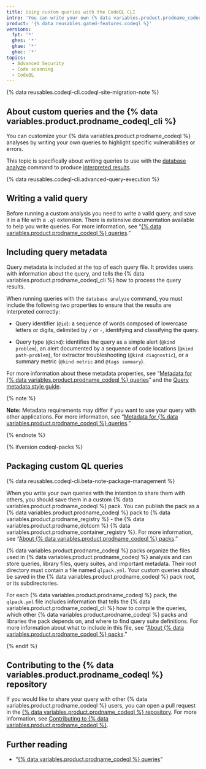 ```yaml
---
title: Using custom queries with the CodeQL CLI
intro: 'You can write your own {% data variables.product.prodname_codeql %} queries to find specific vulnerabilities and errors.'
product: '{% data reusables.gated-features.codeql %}'
versions:
  fpt: '*'
  ghes: '*'
  ghae: '*'
  ghec: '*'
topics:
  - Advanced Security
  - Code scanning
  - CodeQL
---
```


{% data reusables.codeql-cli.codeql-site-migration-note %}

## About custom queries and the {% data variables.product.prodname_codeql_cli %}

<!-- tweaked title to fit "About" styling of conceptual intro section -->

You can customize your {% data variables.product.prodname_codeql %} analyses by writing your own queries to highlight specific vulnerabilities or errors.

This topic is specifically about writing queries to use with the [database analyze](https://codeql.github.com/docs/codeql-cli/manual/database-analyze/) command to produce [interpreted results](https://codeql.github.com/docs/codeql-overview/about-codeql/#interpret-query-results).

{% data reusables.codeql-cli.advanced-query-execution %}

<!-- created a reusable since it's a reusable on the microsite -->

## Writing a valid query

Before running a custom analysis you need to write a valid query, and save it in a file with a `.ql` extension. There is extensive documentation available to help you write queries. For more information, see “[{% data variables.product.prodname_codeql %} queries](https://codeql.github.com/docs/writing-codeql-queries/codeql-queries/#codeql-queries).”

## Including query metadata

Query metadata is included at the top of each query file. It provides users with information about the query, and tells the {% data variables.product.prodname_codeql_cli %} how to process the query results.

When running queries with the `database analyze` command, you must include the following two properties to ensure that the results are interpreted correctly:

- Query identifier (`@id`): a sequence of words composed of lowercase letters or digits, delimited by `/` or `-`, identifying and classifying the query.

- Query type (`@kind`): identifies the query as a simple alert (`@kind problem`), an alert documented by a sequence of code locations (`@kind path-problem`), for extractor troubleshooting (`@kind diagnostic`), or a summary metric (`@kind metric` and `@tags summary`).

For more information about these metadata properties, see “[Metadata for {% data variables.product.prodname_codeql %} queries](https://codeql.github.com/docs/writing-codeql-queries/metadata-for-codeql-queries/#metadata-for-codeql-queries)” and the [Query metadata style guide](https://github.com/github/codeql/blob/main/docs/query-metadata-style-guide.md).

{% note %}

**Note:** Metadata requirements may differ if you want to use your query with other applications. For more information, see “[Metadata for {% data variables.product.prodname_codeql %} queries](https://codeql.github.com/docs/writing-codeql-queries/metadata-for-codeql-queries/#metadata-for-codeql-queries).”

{% endnote %}

{% ifversion codeql-packs %}

## Packaging custom QL queries

{% data reusables.codeql-cli.beta-note-package-management %}

<!-- using reusable re-created by Felicity -->

When you write your own queries with the intention to share them with others, you should save them in a custom {% data variables.product.prodname_codeql %} pack. You can publish the pack as a {% data variables.product.prodname_codeql %} pack to {% data variables.product.prodname_registry %} - the {% data variables.product.prodname_dotcom %} {% data variables.product.prodname_container_registry %}. For more information, see “[About {% data variables.product.prodname_codeql %} packs](/code-security/codeql-cli/codeql-cli-reference/about-codeql-packs).”

<!-- tweaked to "For more information, see X" to match our style guide -->

{% data variables.product.prodname_codeql %} packs organize the files used in {% data variables.product.prodname_codeql %} analysis and can store queries, library files, query suites, and important metadata. Their root directory must contain a file named `qlpack.yml`. Your custom queries should be saved in the {% data variables.product.prodname_codeql %} pack root, or its subdirectories.

For each {% data variables.product.prodname_codeql %} pack, the `qlpack.yml` file includes information that tells the {% data variables.product.prodname_codeql_cli %} how to compile the queries, which other {% data variables.product.prodname_codeql %} packs and libraries the pack depends on, and where to find query suite definitions. For more information about what to include in this file, see “[About {% data variables.product.prodname_codeql %} packs](/code-security/codeql-cli/codeql-cli-reference/about-codeql-packs#codeqlpack-yml-properties).”

{% endif %}

## Contributing to the {% data variables.product.prodname_codeql %} repository

If you would like to share your query with other {% data variables.product.prodname_codeql %} users, you can open a pull request in the [{% data variables.product.prodname_codeql %} repository](https://github.com/github/codeql). For more information, see [Contributing to {% data variables.product.prodname_codeql %}](https://github.com/github/codeql/blob/main/CONTRIBUTING.md).

<!-- tweaked to "For more information, see X" to match our style guide -->

## Further reading

- “[{% data variables.product.prodname_codeql %} queries](https://codeql.github.com/docs/writing-codeql-queries/codeql-queries/#codeql-queries)”
